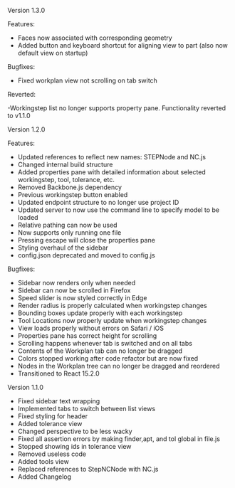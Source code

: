 Version 1.3.0

Features:

- Faces now associated with corresponding geometry
- Added button and keyboard shortcut for aligning view to part (also now default view on startup)

Bugfixes:

- Fixed workplan view not scrolling on tab switch

Reverted:

-Workingstep list no longer supports property pane. Functionality reverted to v1.1.0

Version 1.2.0

Features:

- Updated references to reflect new names: STEPNode and NC.js
- Changed internal build structure
- Added properties pane with detailed information about selected workingstep, tool, tolerance, etc.
- Removed Backbone.js dependency
- Previous workingstep button enabled
- Updated endpoint structure to no longer use project ID
- Updated server to now use the command line to specify model to be loaded
- Relative pathing can now be used
- Now supports only running one file
- Pressing escape will close the properties pane
- Styling overhaul of the sidebar
- config.json deprecated and moved to config.js

Bugfixes:

- Sidebar now renders only when needed
- Sidebar can now be scrolled in Firefox
- Speed slider is now styled correctly in Edge
- Render radius is properly calculated when workingstep changes
- Bounding boxes update properly with each workingstep
- Tool Locations now properly update when workingstep changes
- View loads properly without errors on Safari / iOS
- Properties pane has correct height for scrolling
- Scrolling happens whenever tab is switched and on all tabs
- Contents of the Workplan tab can no longer be dragged
- Colors stopped working after code refactor but are now fixed
- Nodes in the Workplan tree can no longer be dragged and reordered
- Transitioned to React 15.2.0

Version 1.1.0

- Fixed sidebar text wrapping
- Implemented tabs to switch between list views
- Fixed styling for header
- Added tolerance view
- Changed perspective to be less wacky
- Fixed all assertion errors by making finder,apt, and tol global in file.js
- Stopped showing ids in tolerance view
- Removed useless code
- Added tools view
- Replaced references to StepNCNode with NC.js
- Added Changelog
